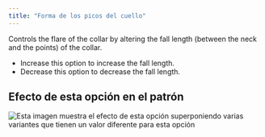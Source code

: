 ```yaml
---
title: "Forma de los picos del cuello"
---
```


Controls the flare of the collar by altering the fall length (between the neck and the points) of the collar.

- Increase this option to increase the fall length.
- Decrease this option to decrease the fall length.

## Efecto de esta opción en el patrón

![Esta imagen muestra el efecto de esta opción superponiendo varias variantes que tienen un valor diferente para esta opción](carlton_collarflare_sample.svg "Efecto de esta opción en el patrón")
